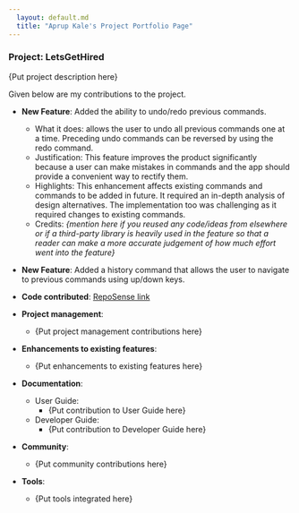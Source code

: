 ```yaml
---
  layout: default.md
  title: "Aprup Kale's Project Portfolio Page"
---
```


### Project: LetsGetHired

{Put project description here}

Given below are my contributions to the project.

* **New Feature**: Added the ability to undo/redo previous commands.
    * What it does: allows the user to undo all previous commands one at a time. Preceding undo commands can be reversed by using the redo command.
    * Justification: This feature improves the product significantly because a user can make mistakes in commands and the app should provide a convenient way to rectify them.
    * Highlights: This enhancement affects existing commands and commands to be added in future. It required an in-depth analysis of design alternatives. The implementation too was challenging as it required changes to existing commands.
    * Credits: *{mention here if you reused any code/ideas from elsewhere or if a third-party library is heavily used in the feature so that a reader can make a more accurate judgement of how much effort went into the feature}*

* **New Feature**: Added a history command that allows the user to navigate to previous commands using up/down keys.

* **Code contributed**: [RepoSense link]()

* **Project management**:
    * {Put project management contributions here}

* **Enhancements to existing features**:
    * {Put enhancements to existing features here}

* **Documentation**:
    * User Guide:
        * {Put contribution to User Guide here}
    * Developer Guide:
        * {Put contribution to Developer Guide here}

* **Community**:
    * {Put community contributions here}

* **Tools**:
    * {Put tools integrated here}
